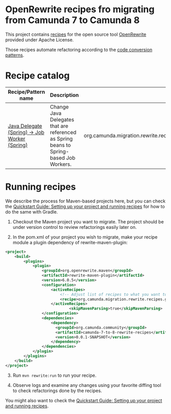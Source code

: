 # OpenRewrite recipes fro migrating from Camunda 7 to Camunda 8 

This project contains [recipes](https://docs.openrewrite.org/concepts-and-explanations/recipes) for the open source tool [OpenRewrite](https://docs.openrewrite.org/) provided under Apache License.

Those recipes automate refactoring according to the [code conversion patterns](../patterns/).

# Recipe catalog

| Recipe/Pattern name  | Description | Class name |
| ------------- | ------------- | ------------- |
| [Java Delegate (Spring) &#8594; Job Worker (Spring)](../patterns/glue-code.md#java-delegate-spring--job-worker-spring)   | Change Java Delegates that are referenced as Spring beans to Spring-based Job Workers.  | org.camunda.migration.rewrite.recipes.glue.JavaDelegateSpringToZeebeWorkerSpring |

# Running recipes

We describe the process for Maven-based projects here, but you can check the  [Quickstart Guide: Setting up your project and running recipes](https://docs.openrewrite.org/running-recipes/getting-started) for how to do the same with Gradle.

1. Checkout the Maven project you want to migrate. The project should be under version control to review refactorings easily later on.

2. In the pom.xml of your project you wish to migrate, make your recipe module a plugin dependency of rewrite-maven-plugin:

```xml
<project>
    <build>
        <plugins>
            <plugin>
                <groupId>org.openrewrite.maven</groupId>
                <artifactId>rewrite-maven-plugin</artifactId>
                <version>6.0.5</version>
                <configuration>
                    <activeRecipes>
                        <!-- Adjust list of recipes to what you want to apply: -->
                        <recipe>org.camunda.migration.rewrite.recipes.glue.JavaDelegateSpringToZeebeWorkerSpring</recipe>
                    </activeRecipes>
          					<skipMavenParsing>true</skipMavenParsing>
                </configuration>
                <dependencies>
                    <dependency>
                      <groupId>org.camunda.community</groupId>
                      <artifactId>camunda-7-to-8-rewrite-recipes</artifactId>
                      <version>0.0.1-SNAPSHOT</version>
                    </dependency>
                </dependencies>
            </plugin>
        </plugins>
    </build>
</project>
```

3. Run `mvn rewrite:run` to run your recipe.

4. Observe logs and examine any changes using your favorite diffing tool to check refactorings done by the recipes.

You might also want to check the [Quickstart Guide: Setting up your project and running recipes](https://docs.openrewrite.org/running-recipes/getting-started).